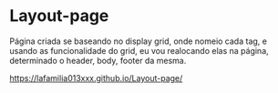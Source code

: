# Layout-page
Página criada se baseando no display grid, onde nomeio cada tag, e usando as funcionalidade do grid, eu vou realocando elas na página, determinado o header, body, footer da mesma.

https://lafamilia013xxx.github.io/Layout-page/
